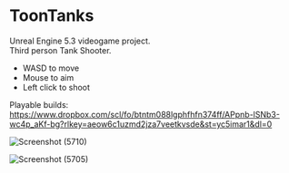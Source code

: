 # ToonTanks
Unreal Engine 5.3 videogame project. <br>
Third person Tank Shooter.  <br>
- WASD to move
- Mouse to aim
- Left click to shoot

Playable builds: https://www.dropbox.com/scl/fo/btntm088lgphfhfn374ff/APpnb-lSNb3-wc4p_aKf-bg?rlkey=aeow6c1uzmd2jza7veetkvsde&st=yc5imar1&dl=0

![Screenshot (5710)](https://github.com/LuisPlasencia/ToonTanks/assets/60783486/b2af6d78-a372-4ba0-9c04-5ba1bd666abb)

![Screenshot (5705)](https://github.com/LuisPlasencia/ToonTanks/assets/60783486/df641153-6f45-49d3-a628-7da112050d4a)
